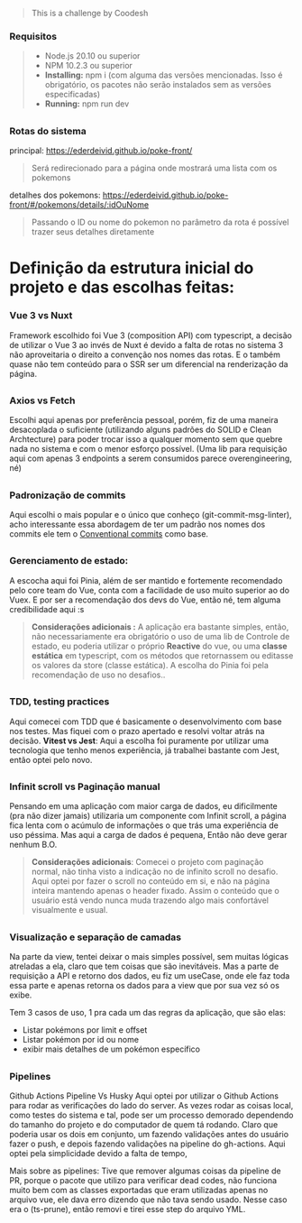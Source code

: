 > This is a challenge by Coodesh

### Requisitos
> - Node.js 20.10 ou superior
> - NPM 10.2.3 ou superior
> - **Installing:** npm i (com alguma das versões mencionadas. Isso é obrigatório, os pacotes não serão instalados sem as versões especificadas)
> - **Running:** npm run dev

##

### Rotas do sistema

principal: https://ederdeivid.github.io/poke-front/
> Será redirecionado para a página onde mostrará uma lista com os pokemons

detalhes dos pokemons: https://ederdeivid.github.io/poke-front/#/pokemons/details/:idOuNome
> Passando o ID ou nome do pokemon no parâmetro da rota é possível trazer seus detalhes diretamente

##

# Definição da estrutura inicial do projeto e das escolhas feitas:

### Vue 3 vs Nuxt
Framework escolhido foi Vue 3 (composition API) com typescript, a decisão de utilizar o Vue 3 ao invés de Nuxt é devido a falta de rotas no sistema 3 não aproveitaria o direito a convenção nos nomes das rotas.
E o também quase não tem conteúdo para o SSR ser um diferencial na renderização da página.

##

### Axios vs Fetch

Escolhi aqui apenas por preferência pessoal, porém, fiz de uma maneira desacoplada o suficiente (utilizando alguns padrões do SOLID e Clean Archtecture) para poder trocar isso a qualquer momento sem que quebre nada no sistema e com o menor esforço possível.
(Uma lib para requisição aqui com apenas 3 endpoints a serem consumidos parece overengineering, né)

##

### Padronização de commits
Aqui escolhi o mais popular e o único que conheço (git-commit-msg-linter), acho interessante essa abordagem de ter um padrão nos nomes dos commits ele tem o [Conventional commits](https://www.conventionalcommits.org/en/v1.0.0/) como base.

##

### Gerenciamento de estado:

A escocha aqui foi Pinia, além de ser mantido e fortemente recomendado pelo core team do Vue, conta com a facilidade de uso muito superior ao do Vuex.
E por ser a recomendação dos devs do Vue, então né, tem alguma credibilidade aqui :s

> **Considerações adicionais :** A aplicação era bastante simples, então, não necessariamente era obrigatório o uso de uma lib de Controle de estado, eu poderia utilizar o próprio **Reactive** do vue, ou uma **classe estática** em typescript, com os métodos que retornassem ou editasse os valores da store (classe estática). A escolha do Pinia foi pela recomendação de uso no desafios..

##

### TDD, testing practices

Aqui comecei com TDD que é basicamente o desenvolvimento com base nos testes. Mas fiquei com o prazo apertado e resolvi voltar atrás na decisão.
**Vitest vs Jest**: Aqui a escolha foi puramente por utilizar uma tecnologia que tenho menos experiência, já trabalhei bastante com Jest, então optei pelo novo.

##

### Infinit scroll vs Paginação manual

Pensando em uma aplicação com maior carga de dados, eu dificilmente (pra não dizer jamais) utilizaria um componente com Infinit scroll, a página fica lenta com o acúmulo de informações o que trás uma experiência de uso péssima. Mas aqui a carga de dados é pequena, Então não deve gerar nenhum B.O.  

> **Considerações adicionais**: Comecei o projeto com paginação normal, não tinha visto a indicação no de infinito scroll no desafio.  Aqui optei por fazer o scroll no conteúdo em si, e não na página inteira mantendo apenas o header fixado. Assim o conteúdo que o usuário está vendo nunca muda trazendo algo mais confortável visualmente e usual.

##

### Visualização e separação de camadas

Na parte da view, tentei deixar o mais simples possível, sem muitas lógicas atreladas a ela, claro que tem coisas que são inevitáveis.
Mas a parte de requisição a API e retorno dos dados, eu fiz um useCase, onde ele faz toda essa parte e apenas retorna os dados para a view que por sua vez só os exibe.

Tem 3 casos de uso, 1 pra cada um das regras da aplicação, que são elas:
- Listar pokémons por limit e offset
- Listar pokémon por id ou nome
- exibir mais detalhes de um pokémon específico

##

### Pipelines
Github Actions Pipeline Vs Husky
Aqui optei por utilizar o Github Actions para rodar as verificações do lado do server. As vezes rodar as coisas local, como testes do sistema e tal, pode ser um processo demorado dependendo do tamanho do projeto e do computador de quem tá rodando. 
Claro que poderia usar os dois em conjunto, um fazendo validações antes do usuário fazer o push, e depois fazendo validações na pipeline do gh-actions. Aqui optei pela simplicidade devido a falta de tempo,

Mais sobre as pipelines:
Tive que remover algumas coisas da pipeline de PR, porque o pacote que utilizo para verificar dead codes, não funciona muito bem com as classes exportadas que eram utilizadas apenas no arquivo vue, ele dava erro dizendo que não tava sendo usado. Nesse caso era o (ts-prune), então removi e tirei esse step do arquivo YML.

